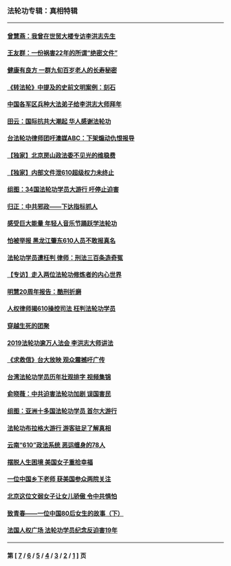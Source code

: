### 法轮功专辑：真相特辑
---
#### [曾慧燕：我曾在世贸大楼专访李洪志先生](../../pages/nf4389/n12898729.md?08050430) 
#### [王友群：一份祸害22年的所谓“绝密文件”](../../pages/nf4389/n12871750.md?08050430) 
#### [健康有良方 一群九旬百岁老人的长寿秘密](../../pages/nf4389/n12847475.md?08050430) 
#### [《转法轮》中提及的史前文明案例：刻石](../../pages/nf4389/n12758577.md?08050430) 
#### [中国各军区兵种大法弟子给李洪志大师拜年](../../pages/nf4389/n12750047.md?08050430) 
#### [田云：国际抗共大潮起 华人感谢法轮功](../../pages/nf4389/n12357708.md?08050430) 
#### [台法轮功律师团吁澳媒ABC：下架煽动仇恨报导](../../pages/nf4389/n12279917.md?08050430) 
#### [【独家】北京房山政法委不见光的维稳费](../../pages/nf4389/n12031979.md?08050430) 
#### [【独家】内部文件泄610超级权力未终止](../../pages/nf4389/n12023895.md?08050430) 
#### [组图：34国法轮功学员大游行 吁停止迫害](../../pages/nf4389/n11492658.md?08050430) 
#### [归正：中共邪政——下达指标抓人](../../pages/nf4389/n11474770.md?08050430) 
#### [感受巨大能量 年轻人音乐节踊跃学法轮功](../../pages/nf4389/n11441981.md?08050430) 
#### [怕被举报 黑龙江肇东610人员不敢报真名](../../pages/nf4389/n11436499.md?08050430) 
#### [法轮功学员遭枉判 律师：刑法三百条造奇冤](../../pages/nf4389/n11433943.md?08050430) 
#### [【专访】走入两位法轮功修炼者的内心世界](../../pages/nf4389/n11415623.md?08050430) 
#### [明慧20周年报告：酷刑折磨](../../pages/nf4389/n11387954.md?08050430) 
#### [人权律师揭610操控司法 枉判法轮功学员](../../pages/nf4389/n11313370.md?08050430) 
#### [穿越生死的团聚](../../pages/nf4389/n11258922.md?08050430) 
#### [2019法轮功逾万人法会 李洪志大师讲法](../../pages/nf4389/n11265303.md?08050430) 
#### [《求救信》台大放映 观众震撼吁广传](../../pages/nf4389/n10922251.md?08050430) 
#### [台湾法轮功学员历年壮观排字 视频集锦](../../pages/nf4389/n10878789.md?08050430) 
#### [俞晓薇：中共迫害法轮功加剧 误国害民](../../pages/nf4389/n10859260.md?08050430) 
#### [组图：亚洲十多国法轮功学员 首尔大游行](../../pages/nf4389/n10781149.md?08050430) 
#### [法轮功布拉格大游行 游客驻足了解真相](../../pages/nf4389/n10749360.md?08050430) 
#### [云南“610”政法系统 恶运缠身的78人](../../pages/nf4389/n10747534.md?08050430) 
#### [摆脱人生困境 美国女子重拾幸福](../../pages/nf4389/n10688678.md?08050430) 
#### [一位中国乡下老师 获美国参众两院关注](../../pages/nf4389/n10683927.md?08050430) 
#### [北京这位文弱女子让女儿骄傲 令中共惧怕](../../pages/nf4389/n10668341.md?08050430) 
#### [致青春——一位中国80后女生的故事（下）](../../pages/nf4389/n10642721.md?08050430) 
#### [法国人权广场 法轮功学员纪念反迫害19年](../../pages/nf4389/n10586601.md?08050430) 

---
#### 第 [ [7](./7.md?08050430) / [6](./6.md?08050430) / [5](./5.md?08050430) / [4](./4.md?08050430) / [3](./3.md?08050430) / [2](./2.md?08050430) / [1](./1.md?08050430) ] 页
